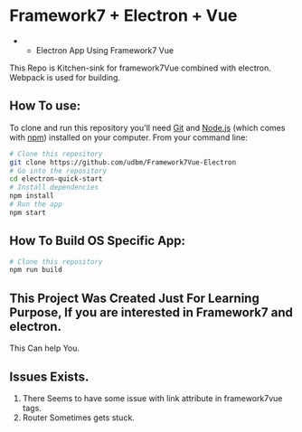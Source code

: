# Framework7 + Electron + Vue
* * Electron App Using Framework7 Vue

This Repo is Kitchen-sink for framework7Vue combined with electron.
Webpack is used for building.

## How To use:

To clone and run this repository you'll need [Git](https://git-scm.com) and [Node.js](https://nodejs.org/en/download/) (which comes with [npm](http://npmjs.com)) installed on your computer. From your command line:

```bash
# Clone this repository
git clone https://github.com/udbm/Framework7Vue-Electron
# Go into the repository
cd electron-quick-start
# Install dependencies
npm install
# Run the app
npm start
```

## How To Build OS Specific App:

```bash
# Clone this repository
npm run build
```
## This Project Was Created Just For Learning Purpose, If you are interested in Framework7 and electron.
This Can help You.

## Issues Exists.
1) There Seems to have some issue with link attribute in framework7vue tags.
2) Router Sometimes gets stuck.



